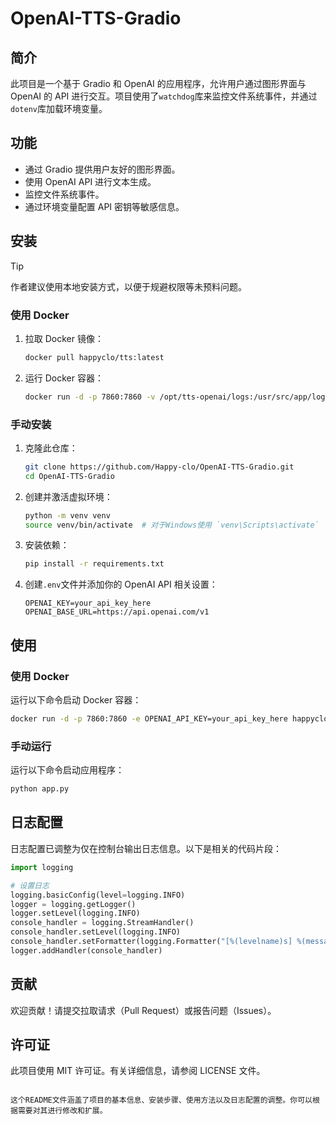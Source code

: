 # OpenAI-TTS-Gradio

## 简介

此项目是一个基于 Gradio 和 OpenAI 的应用程序，允许用户通过图形界面与 OpenAI 的 API 进行交互。项目使用了`watchdog`库来监控文件系统事件，并通过`dotenv`库加载环境变量。

## 功能

- 通过 Gradio 提供用户友好的图形界面。
- 使用 OpenAI API 进行文本生成。
- 监控文件系统事件。
- 通过环境变量配置 API 密钥等敏感信息。

## 安装

> [!TIP]
> 作者建议使用本地安装方式，以便于规避权限等未预料问题。

### 使用 Docker

1. 拉取 Docker 镜像：

   ```bash
   docker pull happyclo/tts:latest
   ```

2. 运行 Docker 容器：

   ```bash
   docker run -d -p 7860:7860 -v /opt/tts-openai/logs:/usr/src/app/logs /opt/tts-openai/.env:/usr/src/app/.env -e OPENAI_KEY=your_api_key_here happyclo/tts:latest
   ```

### 手动安装

1. 克隆此仓库：

   ```bash
   git clone https://github.com/Happy-clo/OpenAI-TTS-Gradio.git
   cd OpenAI-TTS-Gradio
   ```

2. 创建并激活虚拟环境：

   ```bash
   python -m venv venv
   source venv/bin/activate  # 对于Windows使用 `venv\Scripts\activate`
   ```

3. 安装依赖：

   ```bash
   pip install -r requirements.txt
   ```

4. 创建`.env`文件并添加你的 OpenAI API 相关设置：

   ```env
   OPENAI_KEY=your_api_key_here
   OPENAI_BASE_URL=https://api.openai.com/v1
   ```

## 使用

### 使用 Docker

运行以下命令启动 Docker 容器：

```bash
docker run -d -p 7860:7860 -e OPENAI_API_KEY=your_api_key_here happyclo/tts:latest
```

### 手动运行

运行以下命令启动应用程序：

```bash
python app.py
```

## 日志配置

日志配置已调整为仅在控制台输出日志信息。以下是相关的代码片段：

```python
import logging

# 设置日志
logging.basicConfig(level=logging.INFO)
logger = logging.getLogger()
logger.setLevel(logging.INFO)
console_handler = logging.StreamHandler()
console_handler.setLevel(logging.INFO)
console_handler.setFormatter(logging.Formatter("[%(levelname)s] %(message)s"))
logger.addHandler(console_handler)
```

## 贡献

欢迎贡献！请提交拉取请求（Pull Request）或报告问题（Issues）。

## 许可证

此项目使用 MIT 许可证。有关详细信息，请参阅 LICENSE 文件。

```

这个README文件涵盖了项目的基本信息、安装步骤、使用方法以及日志配置的调整。你可以根据需要对其进行修改和扩展。
```
